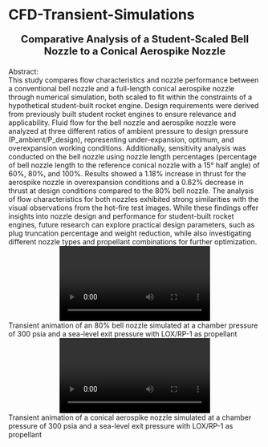# CFD-Transient-Simulations
<p align="center" style="font-size: 20px;">
<strong>Comparative Analysis of a Student-Scaled Bell Nozzle to a Conical Aerospike Nozzle</strong>
</p>
Abstract: <br>
This study compares flow characteristics and nozzle performance between a conventional bell nozzle and a full-length conical aerospike nozzle through numerical simulation, both scaled to fit within the constraints of a hypothetical student-built rocket engine. Design requirements were derived from previously built student rocket engines to ensure relevance and applicability. Fluid flow for the bell nozzle and aerospike nozzle were analyzed at three different ratios of ambient pressure to design pressure (P_ambient/P_design), representing under-expansion, optimum, and overexpansion working conditions. Additionally, sensitivity analysis was conducted on the bell nozzle using nozzle length percentages (percentage of bell nozzle length to the reference conical nozzle with a 15° half angle) of 60%, 80%, and 100%. Results showed a 1.18% increase in thrust for the aerospike nozzle in overexpansion conditions and a 0.62% decrease in thrust at design conditions compared to the 80% bell nozzle. The analysis of flow characteristics for both nozzles exhibited strong similarities with the visual observations from the hot-fire test images. While these findings offer insights into nozzle design and performance for student-built rocket engines, future research can explore practical design parameters, such as plug truncation percentage and weight reduction, while also investigating different nozzle types and propellant combinations for further optimization. 
<br>

<div align="center"> <video src="https://github.com/etsui215/CFD-Transient-Simulations/assets/107323771/7e07f034-08b0-4732-a889-ab7bed282817" controls="controls" style="max-width: 600px"> </video> </div>
Transient animation of an 80% bell nozzle simulated at a chamber pressure of 300 psia and a sea-level exit pressure with LOX/RP-1 as propellant
<br>

<div align="center"> <video src="https://github.com/etsui215/CFD-Transient-Simulations/assets/107323771/d28b21df-c78b-479d-a3e5-ac0f2739e1e1" controls="controls" style="max-width: 600px"> </video> </div>
Transient animation of a conical aerospike nozzle simulated at a chamber pressure of 300 psia and a sea-level exit pressure with LOX/RP-1 as propellant




